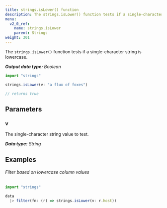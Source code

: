 ```yaml
---
title: strings.isLower() function
description: The strings.isLower() function tests if a single-character string is lowercase.
menu:
  v2_0_ref:
    name: strings.isLower
    parent: Strings
weight: 301
---
```


The `strings.isLower()` function tests if a single-character string is lowercase.

_**Output data type:** Boolean_

```js
import "strings"

strings.isLower(v: "a flux of foxes")

// returns true
```

## Parameters

### v
The single-character string value to test.

_**Data type:** String_

## Examples

###### Filter based on lowercase column values
```js
import "strings"

data
  |> filter(fn: (r) => strings.isLower(v: r.host))
```
